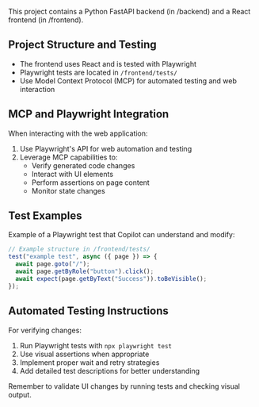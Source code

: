<!-- Use this file to provide workspace-specific custom instructions to Copilot. For more details, visit https://code.visualstudio.com/docs/copilot/copilot-customization#_use-a-githubcopilotinstructionsmd-file -->

This project contains a Python FastAPI backend (in /backend) and a React frontend (in /frontend).

## Project Structure and Testing

- The frontend uses React and is tested with Playwright
- Playwright tests are located in `/frontend/tests/`
- Use Model Context Protocol (MCP) for automated testing and web interaction

## MCP and Playwright Integration

When interacting with the web application:

1. Use Playwright's API for web automation and testing
2. Leverage MCP capabilities to:
   - Verify generated code changes
   - Interact with UI elements
   - Perform assertions on page content
   - Monitor state changes

## Test Examples

Example of a Playwright test that Copilot can understand and modify:

```javascript
// Example structure in /frontend/tests/
test("example test", async ({ page }) => {
  await page.goto("/");
  await page.getByRole("button").click();
  await expect(page.getByText("Success")).toBeVisible();
});
```

## Automated Testing Instructions

For verifying changes:

1. Run Playwright tests with `npx playwright test`
2. Use visual assertions when appropriate
3. Implement proper wait and retry strategies
4. Add detailed test descriptions for better understanding

Remember to validate UI changes by running tests and checking visual output.
